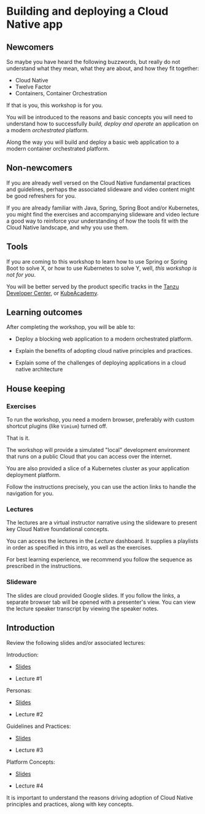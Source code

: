 # Building and deploying a Cloud Native app

## Newcomers

So maybe you have heard the following buzzwords,
but really do not understand what they mean,
what they are about,
and how they fit together:

- Cloud Native
- Twelve Factor
- Containers, Container Orchestration

If that is you,
this workshop is for you.

You will be introduced to the reasons and basic concepts you will need
to understand how to successfully
*build, deploy and operate* an application on a modern *orchestrated*
platform.

Along the way you will build and deploy a basic web application to a
modern container orchestrated platform.

## Non-newcomers

If you are already well versed on the Cloud Native fundamental practices
and guidelines,
perhaps the associated slideware and video content might be good
refreshers for you.

If you are already familiar with Java, Spring, Spring Boot and/or
Kubernetes,
you might find the exercises and accompanying slideware and video
lecture a good way to reinforce your understanding of how the tools
fit with the Cloud Native landscape,
and why you use them.

## Tools

If you are coming to this workshop to learn how to use Spring or
Spring Boot to solve X,
or how to use Kubernetes to solve Y,
well,
*this workshop is not for you*.

You will be better served by the product specific tracks in the
[Tanzu Developer Center](https://tanzu.vmware.com/developer/),
or [KubeAcademy](https://kube.academy/).

## Learning outcomes

After completing the workshop,
you will be able to:

-   Deploy a blocking web application to a modern orchestrated platform.

-   Explain the benefits of adopting cloud native principles and
    practices.

-   Explain some of the challenges of deploying applications in a
    cloud native architecture

## House keeping

### Exercises

To run the workshop,
you need a modern browser,
preferably with custom shortcut plugins (like `Vimium`) turned off.

That is it.

The workshop will provide a simulated "local" development environment
that runs on a public Cloud that you can access over the internet.

You are also provided a slice of a Kubernetes cluster as your
application deployment platform.

Follow the instructions precisely,
you can use the action links to handle the navigation for you.

### Lectures

The lectures are a virtual instructor narrative using the
slideware to present key Cloud Native foundational concepts.

You can access the lectures in the *Lecture* dashboard.
It supplies a playlists in order as specified in this intro,
as well as the exercises.

For best learning experience,
we recommend you follow the sequence as prescribed in the
instructions.

### Slideware

The slides are cloud provided Google slides.
If you follow the links,
a separate browser tab will be opened with a presenter's view.
You can view the lecture speaker transcript by viewing the
speaker notes.

## Introduction

Review the following slides and/or associated lectures:

Introduction:

-   [Slides](https://docs.google.com/presentation/d/1Bg9Ra_vMIzq4Gq5hfaZ0jopmKj1obvwov-Rk4xZbyBY/present#slide=id.g7ea4a9dfdf_0_1813)

-   Lecture #1

Personas:

-   [Slides](https://docs.google.com/presentation/d/1T5Tjcqf0R-njyGSH3AQ7KqGdkX-co-GM0jlVAjRMk1M/present#slide=id.g7ea4a9dfdf_0_1813)

-   Lecture #2

Guidelines and Practices:

-   [Slides](https://docs.google.com/presentation/d/1QaBOfQK5_3DDNO9xi3I2N3gczM8243fUhvN7bPpLlcI/present#slide=id.gb51335f931_1_156)

-   Lecture #3

Platform Concepts:

-   [Slides](https://docs.google.com/presentation/d/1fepud2V36GcsUNrUA1Aaz23q0CRFqvSs_a0yr5ehUTc/present#slide=id.g7ea4a9dfdf_0_1813)

-   Lecture #4

It is important to understand the reasons driving adoption of Cloud
Native principles and practices,
along with key concepts.
